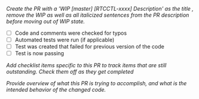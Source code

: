 _Create the PR with a 'WIP [master] [RTCCTL-xxxx] Description' as the title , remove the WIP as well as all italicized sentences from the PR description before moving out of WIP state._

- [ ] Code and comments were checked for typos
- [ ] Automated tests were run (if applicable)
- [ ] Test was created that failed for previous version of the code
- [ ] Test is now passing

_Add checklist items specific to this PR to track items that are still outstanding. Check them off as they get completed_

_Provide overview of what this PR is trying to accomplish, and what is the intended behavior of the changed code._
